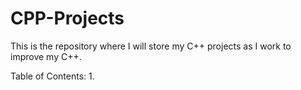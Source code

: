 # CPP-Projects
This is the repository where I will store my C++ projects as I work to improve my C++.

Table of Contents:
1. 
